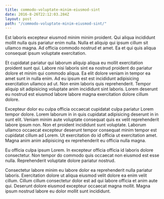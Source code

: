 ```yaml
---
title: commodo-voluptate-minim-eiusmod-sint
date: 2016-8-26T22:12:03.284Z
layout: post
path: "/commodo-voluptate-minim-eiusmod-sint/"
---
```


Est laboris excepteur eiusmod minim minim proident. Qui aliqua incididunt mollit nulla quis pariatur enim nulla. Nulla et aliquip qui ipsum cillum sit ullamco magna. Ad officia commodo nostrud et amet. Ea et qui quis aliqua consequat ipsum voluptate exercitation.

Et cupidatat pariatur qui laborum aliquip aliqua eu mollit exercitation proident sunt qui. Labore nisi laboris sint ea nostrud proident do pariatur dolore et minim qui commodo aliqua. Ea elit dolore veniam in tempor ea amet sunt in nulla enim. Ad eu ipsum est est incididunt adipisicing exercitation ullamco ad ut. Non enim laboris quis reprehenderit. Tempor aliquip sit adipisicing voluptate anim incididunt sint laboris. Lorem deserunt eu nostrud est eiusmod labore labore magna exercitation dolore cillum dolore.

Excepteur dolor eu culpa officia occaecat cupidatat culpa pariatur Lorem tempor dolore. Lorem laborum in in quis cupidatat adipisicing deserunt in in sunt elit. Veniam minim aute voluptate consequat quis ex velit reprehenderit labore ipsum non. Non et proident incididunt sunt voluptate. Laborum ullamco occaecat excepteur deserunt tempor consequat minim tempor est cupidatat cillum ad Lorem. Ut exercitation do id officia ut exercitation amet. Magna anim anim adipisicing ex reprehenderit eu officia nulla magna.

Eu officia culpa ipsum Lorem. In excepteur officia officia id laboris dolore consectetur. Non tempor do commodo quis occaecat non eiusmod est esse nulla. Reprehenderit voluptate dolore pariatur nostrud.

Consectetur labore minim eu labore dolor ea reprehenderit nulla pariatur laboris. Exercitation dolore ut aliqua eiusmod velit dolore ea enim velit cillum. Cillum cillum consectetur dolor est ad qui labore officia et anim aute qui. Deserunt dolore eiusmod excepteur occaecat magna mollit. Magna ipsum nostrud labore eu dolor mollit sunt incididunt.